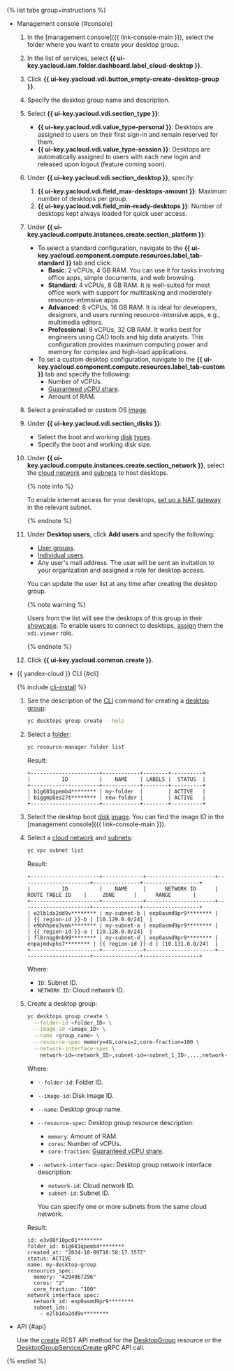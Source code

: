 {% list tabs group=instructions %}

- Management console {#console}

  1. In the [management console]({{ link-console-main }}), select the folder where you want to create your desktop group.
  1. In the list of services, select **{{ ui-key.yacloud.iam.folder.dashboard.label_cloud-desktop }}**.
  1. Click **{{ ui-key.yacloud.vdi.button_empty-create-desktop-group }}**.
  1. Specify the desktop group name and description.
  1. Select **{{ ui-key.yacloud.vdi.section_type }}**:

      * **{{ ui-key.yacloud.vdi.value_type-personal }}**: Desktops are assigned to users on their first sign-in and remain reserved for them.
      * **{{ ui-key.yacloud.vdi.value_type-session }}**: Desktops are automatically assigned to users with each new login and released upon logout (feature coming soon).
  1. Under **{{ ui-key.yacloud.vdi.section_desktop }}**, specify:
     1. **{{ ui-key.yacloud.vdi.field_max-desktops-amount }}**: Maximum number of desktops per group.
     1. **{{ ui-key.yacloud.vdi.field_min-ready-desktops }}**: Number of desktops kept always loaded for quick user access.
  1. Under **{{ ui-key.yacloud.compute.instances.create.section_platform }}**:
     * To select a standard configuration, navigate to the **{{ ui-key.yacloud.component.compute.resources.label_tab-standard }}** tab and click:
        * **Basic**: 2 vCPUs, 4 GB RAM. You can use it for tasks involving office apps, simple documents, and web browsing.
        * **Standard**: 4 vCPUs, 8 GB RAM. It is well-suited for most office work with support for multitasking and moderately resource-intensive apps.
        * **Advanced**: 8 vCPUs, 16 GB RAM. It is ideal for developers, designers, and users running resource-intensive apps, e.g., multimedia editors.
        * **Professional**: 8 vCPUs, 32 GB RAM. It works best for engineers using CAD tools and big data analysts. This configuration provides maximum computing power and memory for complex and high-load applications. 
     * To set a custom desktop configuration, navigate to the **{{ ui-key.yacloud.component.compute.resources.label_tab-custom }}** tab and specify the following:
       * Number of vCPUs.
       * [Guaranteed vCPU share](../../compute/concepts/performance-levels.md).
       * Amount of RAM.
  1. Select a preinstalled or custom OS [image](../../cloud-desktop/concepts/images.md).
  1. Under **{{ ui-key.yacloud.vdi.section_disks }}**:
      * Select the boot and working [disk](../../cloud-desktop/concepts/disks.md) [types](../../compute/concepts/disk.md#disks-types).
      * Specify the boot and working disk size.
  1. Under **{{ ui-key.yacloud.compute.instances.create.section_network }}**, select the [cloud network](../../vpc/concepts/network.md#network) and [subnets](../../vpc/concepts/network.md#subnet) to host desktops.
   
      {% note info %}

      To enable internet access for your desktops, [set up a NAT gateway](../../vpc/operations/create-nat-gateway.md) in the relevant subnet.

      {% endnote %}
    
  1. Under **Desktop users**, click **Add users** and specify the following:
     * [User groups](../../iam/concepts/access-control/public-group.md).
     * [Individual users](../../iam/concepts/users/accounts.md).
     * Any user's mail address. The user will be sent an invitation to your organization and assigned a role for desktop access.

      You can update the user list at any time after creating the desktop group.

      {% note warning %}

      Users from the list will see the desktops of this group in their [showcase](../../cloud-desktop/concepts/showcase.md). To enable users to connect to desktops, [assign](../../iam/operations/roles/grant.md) them the `vdi.viewer` role.

      {% endnote %}
  
  1. Click **{{ ui-key.yacloud.common.create }}**.

- {{ yandex-cloud }} CLI {#cli}

  {% include [cli-install](../cli-install.md) %}

  1. See the description of the [CLI](../../cli/index.yaml) command for creating a [desktop group](../../cloud-desktop/concepts/desktops-and-groups.md):

      ```bash
      yc desktops group create --help
      ```

  1. Select a [folder](../../resource-manager/concepts/resources-hierarchy.md#folder):

      ```bash
      yc resource-manager folder list
      ```

      Result:

      ```text
      +----------------------+------------+--------+----------+
      |          ID          |    NAME    | LABELS |  STATUS  |
      +----------------------+------------+--------+----------+
      | b1g681qpemb4******** | my-folder  |        | ACTIVE   |
      | b1ggmp8es27t******** | new-folder |        | ACTIVE   |
      +----------------------+------------+--------+----------+
      ```

  1. Select the desktop boot [disk](../../cloud-desktop/concepts/disks.md) [image](../../cloud-desktop/concepts/images.md). You can find the image ID in the [management console]({{ link-console-main }}).
  1. Select a [cloud network](../../vpc/concepts/network.md#network) and [subnets](../../vpc/concepts/network.md#subnet):

      ```bash
      yc vpc subnet list
      ```

      Result:

      ```text
      +----------------------+-------------+----------------------+----------------------+---------------+------------------+
      |          ID          |    NAME     |      NETWORK ID      |    ROUTE TABLE ID    |     ZONE      |      RANGE       |
      +----------------------+-------------+----------------------+----------------------+---------------+------------------+
      | e2lb1da2dd9v******** | my-subnet-b | enp0asmd9pr9******** |                      | {{ region-id }}-b | [10.129.0.0/24]  |
      | e9bhhpeo3vmk******** | my-subnet-a | enp0asmd9pr9******** |                      | {{ region-id }}-a | [10.128.0.0/24]  |
      | fl8rnqg0nb99******** | my-subnet-d | enp0asmd9pr9******** | enpajmdvphs7******** | {{ region-id }}-d | [10.131.0.0/24]  |
      +----------------------+-------------+----------------------+----------------------+---------------+------------------+
      ```

      Where:

      * `ID`: Subnet ID.
      * `NETWORK ID`: Cloud network ID.

  1. Create a desktop group:

      ```bash
      yc desktops group create \
        --folder-id <folder_ID> \
        --image-id <image_ID> \
        --name <group_name> \
        --resource-spec memory=4G,cores=2,core-fraction=100 \
        --network-interface-spec \
          network-id=<network_ID>,subnet-id=<subnet_1_ID>,...,network-id=<network_ID>,subnet-id=<subnet_n_ID>
      ```

      Where:

      * `--folder-id`: Folder ID.
      * `--image-id`: Disk image ID.
      * `--name`: Desktop group name.
      * `--resource-spec`: Desktop group resource description:

          * `memory`: Amount of RAM.
          * `cores`: Number of vCPUs.
          * `core-fraction`: [Guaranteed vCPU share](../../compute/concepts/performance-levels.md).

      * `--network-interface-spec`: Desktop group network interface description:

          * `network-id`: Cloud network ID.
          * `subnet-id`: Subnet ID.

          You can specify one or more subnets from the same cloud network.

      Result:

      ```text
      id: e3v80f10pc01********
      folder_id: b1g681qpemb4********
      created_at: "2024-10-09T18:58:17.357Z"
      status: ACTIVE
      name: my-desktop-group
      resources_spec:
        memory: "4294967296"
        cores: "2"
        core_fraction: "100"
      network_interface_spec:
        network_id: enp0asmd9pr9********
        subnet_ids:
          - e2lb1da2dd9v********
      ```

- API {#api}

  Use the [create](../../cloud-desktop/api-ref/DesktopGroup/create.md) REST API method for the [DesktopGroup](../../cloud-desktop/api-ref/DesktopGroup/index.md) resource or the [DesktopGroupService/Create](../../cloud-desktop/api-ref/grpc/DesktopGroup/create.md) gRPC API call.

{% endlist %}
